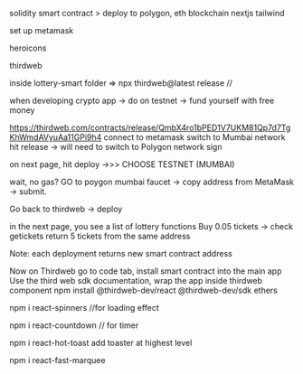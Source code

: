 solidity smart contract > deploy to polygon, eth blockchain
nextjs
tailwind

set up metamask

heroicons

thirdweb

inside lottery-smart folder => npx thirdweb@latest release //

when developing crypto app -> do on testnet -> fund yourself with free money

https://thirdweb.com/contracts/release/QmbX4ro1bPED1V7UKM81Qp7d7TgKhWmdAVyuAa11GPi9h4
connect to metamask
switch to Mumbai network
hit release -> will need to switch to Polygon network
sign

on next page, hit deploy ->>> CHOOSE TESTNET (MUMBAI)

wait, no gas? GO to poygon mumbai faucet -> copy address from MetaMask -> submit.

Go back to thirdweb -> deploy

in the next page, you see a list of lottery functions
Buy 0.05 tickets -> check getickets return 5 tickets from the same address

Note: each deployment returns new smart contract address

Now on Thirdweb go to code tab, install smart contract into the main app
Use the third web sdk documentation, wrap the app inside thirdweb component
npm install @thirdweb-dev/react @thirdweb-dev/sdk ethers

npm i react-spinners //for loading effect

npm i react-countdown // for timer

npm i react-hot-toast
add toaster at highest level


npm i react-fast-marquee